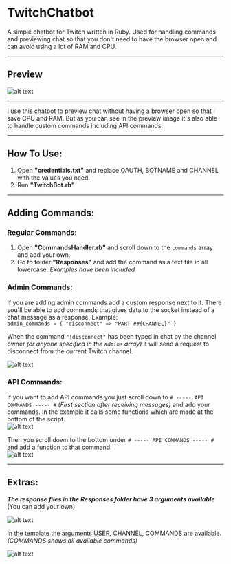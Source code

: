 # TwitchChatbot
A simple chatbot for Twitch written in Ruby. Used for handling commands and previewing chat so that you don't need to have the browser open and can avoid using a lot of RAM and CPU.

----

## Preview
![alt text](https://i.imgur.com/QOuqtfS.png "Preview of the chat bot")

----

I use this chatbot to preview chat without having a browser open so that I save CPU and RAM.
But as you can see in the preview image it's also able to handle custom commands including API commands.

----

## How To Use:  
1. Open **"credentials.txt"** and replace OAUTH, BOTNAME and CHANNEL with the values you need.
2. Run **"TwitchBot.rb"**

----  

## **Adding Commands:**  
### **Regular Commands:**  
1. Open **"CommandsHandler.rb"** and scroll down to the `commands` array and add your own.
2. Go to folder **"Responses"** and add the command as a text file in all lowercase. _Examples have been included_  

### **Admin Commands:**  
If you are adding admin commands add a custom response next to it. There you'll be able to add commands that gives data to the socket instead of a chat message as a response. Example:  
    `admin_commands = {
		"disconnect" => "PART ##{CHANNEL}"
		}`  
  
When the command `"!disconnect"` has been typed in chat by the channel owner _(or anyone specified in the `admins` array)_ it will send a request to disconnect from the current Twitch channel.   
  
![alt text](https://i.imgur.com/iYtSvaG.png "Prefix, commands and admin commands")  
  
### **API Commands:**  
If you want to add API commands you just scroll down to `# ----- API COMMANDS ----- #` _(First section after receiving messages)_ and add your commands. In the example it calls some functions which are made at the bottom of the script.  
![alt text](https://i.imgur.com/CBF7vYf.png "Right after the received messages section")  
  
Then you scroll down to the bottom under `# ----- API COMMANDS ----- #` and add a function to that command.  
![alt text](https://i.imgur.com/xejccqp.png "Here you add your dedicated function for the API command")  

----

## Extras:
_**The response files in the Responses folder have 3 arguments available**_ (You can add your own)  

![alt text](https://i.imgur.com/Pb6JPz8.png "Preview of command arguments")

In the template the arguments USER, CHANNEL, COMMANDS are available. _(COMMANDS shows all available commands)_  
  
![alt text](https://i.imgur.com/7oRcLvw.png "Here you can add your replacements")  
